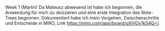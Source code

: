 Week 1 (Martin)
Da Mateusz abwesend ist habe ich begonnen, die Anwendung für mich zu skizzieren und eine erste Integration des Note-Trees begonnen.
Dokumentiert habe ich mein Vorgehen, Zwischenschritte und Entscheide in MIRO, Link https://miro.com/app/board/uXjVOv1kS4Q=/.
